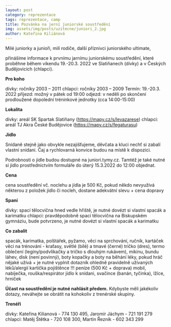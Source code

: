 ```yaml
---
layout: post
category: reprezentace
tags: reprezentace, camp
title: Pozvánka na jerní juniorské soustředění
img: assets/img/posts/uzitecne/juniori_2.jpg
author: Kateřina Kiliánová
---
```


Milé juniorky a junioři, milí rodiče, další příznivci juniorského ultimate, 

přinášíme informace k prvnímu jarnímu juniorskému soustředění, které proběhne během víkendu 19.-20.3. 2022 ve Slatiňanech (dívky) a v Českých Budějovicích (chlapci).

**Pro koho**

dívky: ročníky 2003 – 2011
chlapci: ročníky 2003 – 2009
Termín: 19.-20.3. 2022
příjezd: možný v pátek od 19:00
odjezd: v neděli po skončení prodloužené dopolední tréninkové jednotky (cca 14:00-15:00)

**Lokalita**

dívky: areál SK Spartak Slatiňany (https://mapy.cz/s/levazarese)
chlapci: areál TJ Akra České Budějovice (https://mapy.cz/s/fegaturasu)
	
**Jídlo**

Snídaně stejně jako obvykle nezajišťujeme, děvčata a kluci nechť si zabalí vlastní snídani. Čaj a rychlovarná konvice budou na místě k dispozici.

Podrobnosti o jídle budou dostupné na juniori.tymy.cz. Tamtéž je také nutné si jídlo prostřednictvím formuláře do úterý 15.3.2022 do 12:00 objednat.

**Cena**

cena soustředění vč. noclehu a jídla je 500 Kč, pokud někdo nevyužívá některou z položek jídlo či nocleh, dostane adekvátní slevu + cena dopravy

**Spaní**

dívky: spací tělocvična hned vedle hřiště, je nutné dovézt si vlastní spacák a karimatku
chlapci: pravděpodobně spací tělocvična na Biskupském gymnáziu, bude potvrzeno, je nutné dovézt si vlastní spacák a karimatku

**Co zabalit**

spacák, karimatka, polštářek, pyžamo, věci na sprchování, ručník, kartáček
věci na trénování - kraťasy, světlé (bílé) a tmavé (černé) tričko (dres), termo oblečení (legíny/podvlíkačky a tričko s dlouhým rukávem), mikinu, bundu
láhev, disk (není povinný), boty
kopačky a boty na běhání
léky, pokud hráč nějaké užívá + je nutné vyplnit dotazník ohledně pravidelně užívaných léků/alergií
kartička pojištěnce !!!
peníze (500 Kč + doprava)
mobil, nabíječka, rouška/respirátor
jídlo k snídani, svačince (banán, tyčinka), lžíce, hrníček

**Účast na soustředění je nutné nahlásit předem.** Kdybyste měli jakékoliv dotazy, neváhejte se obrátit na kohokoliv z trenérské skupiny.

**Trenéři**

dívky: Kateřina Kilianová - 774 130 495, Jaromír Jáchym - 721 191 279
chlapci: Matěj Štětka - 720 108 300, Martin Řezník - 602 343 299
